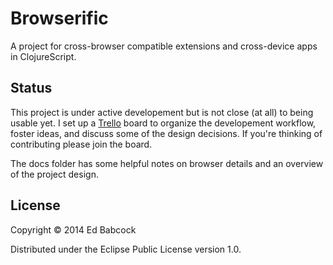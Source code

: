 # Browserific

A project for cross-browser compatible extensions and cross-device apps 
in ClojureScript.


## Status
This project is under active developement but is not close (at all) to being
usable yet. I set up a [Trello](https://trello.com/b/hDlRgiHo/browserific) board
to organize the developement workflow, foster ideas, and discuss some of the
design decisions. If you're thinking of contributing please join the board.

The docs folder has some helpful notes on browser details and an overview of the 
project design.


## License

Copyright © 2014 Ed Babcock

Distributed under the Eclipse Public License version 1.0.
